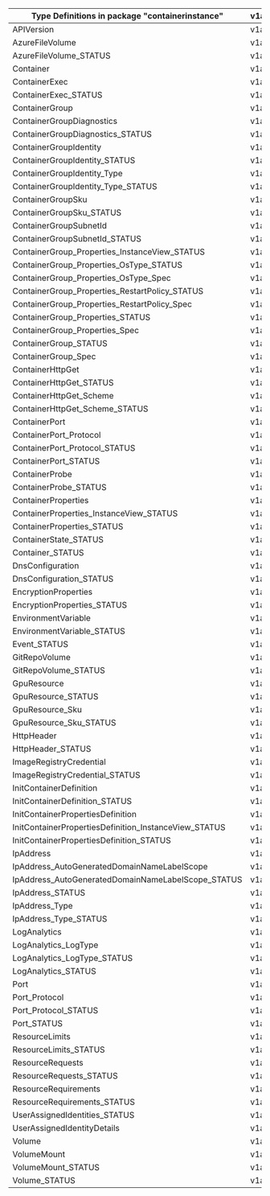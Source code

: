 | Type Definitions in package "containerinstance"       | v1api20211001 |
|-------------------------------------------------------|---------------|
| APIVersion                                            | v1api20211001 |
| AzureFileVolume                                       | v1api20211001 |
| AzureFileVolume_STATUS                                | v1api20211001 |
| Container                                             | v1api20211001 |
| ContainerExec                                         | v1api20211001 |
| ContainerExec_STATUS                                  | v1api20211001 |
| ContainerGroup                                        | v1api20211001 |
| ContainerGroupDiagnostics                             | v1api20211001 |
| ContainerGroupDiagnostics_STATUS                      | v1api20211001 |
| ContainerGroupIdentity                                | v1api20211001 |
| ContainerGroupIdentity_STATUS                         | v1api20211001 |
| ContainerGroupIdentity_Type                           | v1api20211001 |
| ContainerGroupIdentity_Type_STATUS                    | v1api20211001 |
| ContainerGroupSku                                     | v1api20211001 |
| ContainerGroupSku_STATUS                              | v1api20211001 |
| ContainerGroupSubnetId                                | v1api20211001 |
| ContainerGroupSubnetId_STATUS                         | v1api20211001 |
| ContainerGroup_Properties_InstanceView_STATUS         | v1api20211001 |
| ContainerGroup_Properties_OsType_STATUS               | v1api20211001 |
| ContainerGroup_Properties_OsType_Spec                 | v1api20211001 |
| ContainerGroup_Properties_RestartPolicy_STATUS        | v1api20211001 |
| ContainerGroup_Properties_RestartPolicy_Spec          | v1api20211001 |
| ContainerGroup_Properties_STATUS                      | v1api20211001 |
| ContainerGroup_Properties_Spec                        | v1api20211001 |
| ContainerGroup_STATUS                                 | v1api20211001 |
| ContainerGroup_Spec                                   | v1api20211001 |
| ContainerHttpGet                                      | v1api20211001 |
| ContainerHttpGet_STATUS                               | v1api20211001 |
| ContainerHttpGet_Scheme                               | v1api20211001 |
| ContainerHttpGet_Scheme_STATUS                        | v1api20211001 |
| ContainerPort                                         | v1api20211001 |
| ContainerPort_Protocol                                | v1api20211001 |
| ContainerPort_Protocol_STATUS                         | v1api20211001 |
| ContainerPort_STATUS                                  | v1api20211001 |
| ContainerProbe                                        | v1api20211001 |
| ContainerProbe_STATUS                                 | v1api20211001 |
| ContainerProperties                                   | v1api20211001 |
| ContainerProperties_InstanceView_STATUS               | v1api20211001 |
| ContainerProperties_STATUS                            | v1api20211001 |
| ContainerState_STATUS                                 | v1api20211001 |
| Container_STATUS                                      | v1api20211001 |
| DnsConfiguration                                      | v1api20211001 |
| DnsConfiguration_STATUS                               | v1api20211001 |
| EncryptionProperties                                  | v1api20211001 |
| EncryptionProperties_STATUS                           | v1api20211001 |
| EnvironmentVariable                                   | v1api20211001 |
| EnvironmentVariable_STATUS                            | v1api20211001 |
| Event_STATUS                                          | v1api20211001 |
| GitRepoVolume                                         | v1api20211001 |
| GitRepoVolume_STATUS                                  | v1api20211001 |
| GpuResource                                           | v1api20211001 |
| GpuResource_STATUS                                    | v1api20211001 |
| GpuResource_Sku                                       | v1api20211001 |
| GpuResource_Sku_STATUS                                | v1api20211001 |
| HttpHeader                                            | v1api20211001 |
| HttpHeader_STATUS                                     | v1api20211001 |
| ImageRegistryCredential                               | v1api20211001 |
| ImageRegistryCredential_STATUS                        | v1api20211001 |
| InitContainerDefinition                               | v1api20211001 |
| InitContainerDefinition_STATUS                        | v1api20211001 |
| InitContainerPropertiesDefinition                     | v1api20211001 |
| InitContainerPropertiesDefinition_InstanceView_STATUS | v1api20211001 |
| InitContainerPropertiesDefinition_STATUS              | v1api20211001 |
| IpAddress                                             | v1api20211001 |
| IpAddress_AutoGeneratedDomainNameLabelScope           | v1api20211001 |
| IpAddress_AutoGeneratedDomainNameLabelScope_STATUS    | v1api20211001 |
| IpAddress_STATUS                                      | v1api20211001 |
| IpAddress_Type                                        | v1api20211001 |
| IpAddress_Type_STATUS                                 | v1api20211001 |
| LogAnalytics                                          | v1api20211001 |
| LogAnalytics_LogType                                  | v1api20211001 |
| LogAnalytics_LogType_STATUS                           | v1api20211001 |
| LogAnalytics_STATUS                                   | v1api20211001 |
| Port                                                  | v1api20211001 |
| Port_Protocol                                         | v1api20211001 |
| Port_Protocol_STATUS                                  | v1api20211001 |
| Port_STATUS                                           | v1api20211001 |
| ResourceLimits                                        | v1api20211001 |
| ResourceLimits_STATUS                                 | v1api20211001 |
| ResourceRequests                                      | v1api20211001 |
| ResourceRequests_STATUS                               | v1api20211001 |
| ResourceRequirements                                  | v1api20211001 |
| ResourceRequirements_STATUS                           | v1api20211001 |
| UserAssignedIdentities_STATUS                         | v1api20211001 |
| UserAssignedIdentityDetails                           | v1api20211001 |
| Volume                                                | v1api20211001 |
| VolumeMount                                           | v1api20211001 |
| VolumeMount_STATUS                                    | v1api20211001 |
| Volume_STATUS                                         | v1api20211001 |
